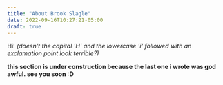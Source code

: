 ```yaml
---
title: "About Brook Slagle"
date: 2022-09-16T10:27:21-05:00
draft: true
---
```


Hi! *(doesn't the capital 'H' and the lowercase 'i' followed with an exclamation point look terrible?)*

**this section is under construction because the last one i wrote was god awful. see you soon :D**

<!-- I have a knack for being able to take something that I am entirely new to and if I find myself enjoying it, I have the ability to learn a lot about it in a short period of time and retain it relatively well. Examples are hobbies that I have delved into: guitars, longboards, keyboards, computers, programming, photoshop/GFX,  -->